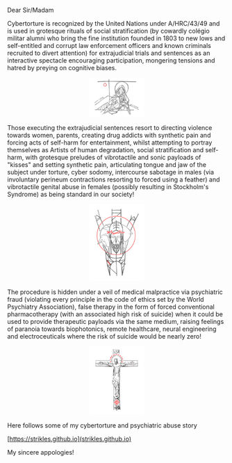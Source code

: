 Dear Sir/Madam

Cybertorture is recognized by the United Nations under A/HRC/43/49 and is used in grotesque rituals of social stratification (by cowardly colégio militar alumni who bring the fine institution founded in 1803 to new lows and self-entitled and corrupt law enforcement officers and known criminals recruited to divert attention) for extrajudicial trials and sentences as an interactive spectacle encouraging participation, mongering tensions and hatred by preying on cognitive biases.

<p align="center" width="100%"><img width="25%" src="https://github.com/strikles/atac-data/raw/main/assets/img/jesus/golgota.png"></p>

Those executing the extrajudicial sentences resort to directing violence towards women, parents, creating drug addicts with synthetic pain and forcing acts of self-harm for entertainment, whilst attempting to portray themselves as Artists of human degradation, social stratification and self-harm, with grotesque preludes of vibrotactile and sonic payloads of "kisses" and setting synthetic pain, articulating tongue and jaw of the subject under torture, cyber sodomy, intercourse sabotage in males (via involuntary perineum contractions resorting to forced using a feather) and vibrotactile genital abuse in females (possibly resulting in Stockholm's Syndrome) as being standard in our society!

<p align="center" width="100%"><img width="25%" src="https://github.com/strikles/atac-data/raw/main/assets/img/jesus/jesus_lamb.png"></p>

The procedure is hidden under a veil of medical malpractice via psychiatric fraud (violating every principle in the code of ethics set by the World Psychiatry Association), false therapy in the form of forced conventional pharmacotherapy (with an associated high risk of suicide) when it could be used to provide therapeutic payloads via the same medium, raising feelings of paranoia towards biophotonics, remote healthcare, neural engineering and electroceuticals where the risk of suicide would be nearly zero!

<p align="center" width="100%"><img width="25%" src="https://github.com/strikles/atac-data/raw/main/assets/img/jesus/jesus_cross.png"></p>

Here follows some of my cybertorture and psychiatric abuse story

[https://strikles.github.io](strikles.github.io)

My sincere appologies!